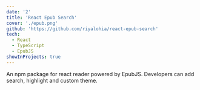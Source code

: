 ```yaml
---
date: '2'
title: 'React Epub Search'
cover: './epub.png'
github: 'https://github.com/riyalohia/react-epub-search'
tech:
  - React
  - TypeScript
  - EpubJS
showInProjects: true
---
```


An npm package for react reader powered by EpubJS. Developers can add search, highlight and custom theme.
